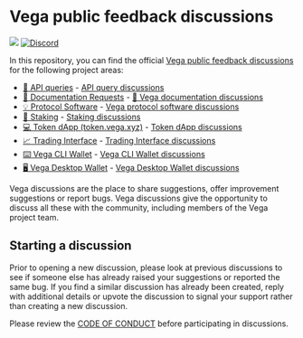 # Vega public feedback discussions

[![](https://img.shields.io/badge/Project-Vega-yellow?style=flat-square)](https://vega.xyz/)
[![Discord](https://img.shields.io/discord/720571334798737489?color=yellow&label=discord&style=flat-square)](https://discord.gg/cYxGQ6Xv)

In this repository, you can find the official [Vega public feedback discussions](https://github.com/vegaprotocol/feedback/discussions) for the following project areas:

- [🧮 API queries](https://github.com/vegaprotocol/data-node/releases) - [API query discussions](https://github.com/vegaprotocol/feedback/discussions/categories/api-queries)
- [📜 Documentation Requests](https://docs.vega.xyz/) - [📜 Vega documentation discussions](https://github.com/vegaprotocol/feedback/discussions/categories/documentation-requests)
- [💡 Protocol Software](https://github.com/vegaprotocol/vega/releases) - [Vega protocol software discussions](https://github.com/vegaprotocol/feedback/discussions/categories/protocol-software)
- [🥩 Staking](https://token.vega.xyz/staking) - [Staking discussions](https://github.com/vegaprotocol/feedback/discussions/categories/staking)
- [💻 Token dApp (token.vega.xyz)](https://token.vega.xyz/) - [Token dApp discussions](https://github.com/vegaprotocol/feedback/discussions/categories/token-dapp-token-vega-xyz)
- [📈 Trading Interface](https://console.fairground.wtf/trading) - [Trading Interface discussions](https://github.com/vegaprotocol/feedback/discussions/categories/trading-interface)
- [⌨️ Vega CLI Wallet](https://github.com/vegaprotocol/vegawallet/releases) - [Vega CLI Wallet discussions](https://github.com/vegaprotocol/feedback/discussions/categories/vega-cli-wallet)
- [🖥️ Vega Desktop Wallet](https://github.com/vegaprotocol/vegawallet-desktop/releases) - [Vega Desktop Wallet discussions](https://github.com/vegaprotocol/feedback/discussions/categories/vega-desktop-wallet)

Vega discussions are the place to share suggestions, offer improvement suggestions or report bugs. Vega discussions give the opportunity to discuss all these with the community, including members of the Vega project team.

## Starting a discussion

Prior to opening a new discussion, please look at previous discussions to see if someone else has already raised your suggestions or reported the same bug. If you find a similar discussion has already been created, reply with additional details or upvote the discussion to signal your support rather than creating a new discussion.

Please review the [CODE OF CONDUCT](https://github.com/vegaprotocol/feedback/blob/main/CODE_OF_CONDUCT.md) before participating in discussions.
